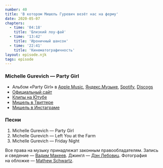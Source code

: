 ```yaml
---
number: 40
title: 'В котором Мишель Гуревич везёт нас на ферму'
date: 2020-05-07
chapters:
  - time: '04:18'
    title: 'Близкий лоу-фай'
  - time: '13:42'
    title: 'Ироничный шансон'
  - time: '22:41'
    title: 'Кинематографичность'
layout: episode.njk
tags: episode
---
```


### Michelle Gurevich — Party Girl

- Альбом «Party Girl» в
  [Apple Music](https://music.apple.com/album/1156711164),
  [Яндекс.Музыке](https://music.yandex.ru/album/2188624),
  [Spotify](https://open.spotify.com/album/2ZjBaE0vkcgU7giVInr0S2),
  [Discogs](https://www.discogs.com/master/335209)
- [Официальный сайт](http://michellegurevich.com/)
- [Клипы на Ютубе](https://www.youtube.com/user/Chinavoomen)
- [Мишель в Твиттере](https://twitter.com/new_decadence)
- [Мишель в Инстаграме](https://www.instagram.com/michelle_gurevich/)

### Песни

1. Michelle Gurevich — Party Girl
2. Michelle Gurevich — Left You at the Farm
3. Michelle Gurevich — Friday Night

Все права на музыку принадлежат законным правообладателям. Запись и сведение — [Вадим Макеев](https://twitter.com/pepelsbey). Джингл — [Дэн Лебовиц](https://www.youtube.com/channel/UC38A5qHrlc_Zgua7vL4b96w). Фотография на обложке — [Mathew Schwartz](https://unsplash.com/photos/-MY7-K4X5C0).
